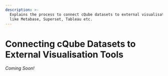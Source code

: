 ```yaml
---
description: >-
  Explains the process to connect cQube datasets to external visualisation tools
  like Metabase, Superset, Tableau etc.
---
```


# Connecting cQube Datasets to External Visualisation Tools

_Coming Soon!_
